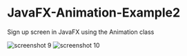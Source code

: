 # JavaFX-Animation-Example2
Sign up screen in JavaFX using the Animation class


![screenshot 9](https://user-images.githubusercontent.com/30202672/34329548-c247c3bc-e92a-11e7-9d80-4ca5c277a588.png)
![screenshot 10](https://user-images.githubusercontent.com/30202672/34329549-c279e892-e92a-11e7-87ec-2e226fc08f75.png)
